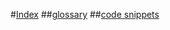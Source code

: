 ﻿#[Index](index.md)
##[glossary](ms269124_de-de_VS.80.md)
##[code snippets](mt488147_en-us_VS.110.md)
